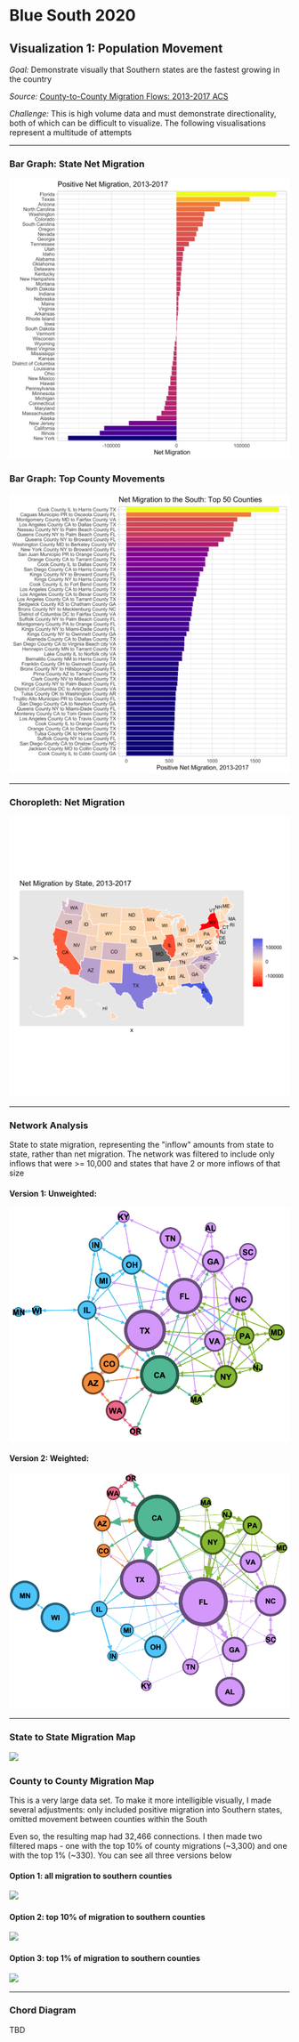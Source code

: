 # Blue South 2020

## Visualization 1: Population Movement
*Goal:* Demonstrate visually that Southern states are the fastest growing in the country

*Source:* [County-to-County Migration Flows: 2013-2017 ACS](https://www.census.gov/data/tables/2017/demo/geographic-mobility/county-to-county-migration-2013-2017.html)

*Challenge:* This is high volume data and must demonstrate directionality, both of which can be difficult to visualize. The following visualisations represent a multitude of attempts

---

### Bar Graph: State Net Migration
![](state_migration/state_to_state_bar.png)

### Bar Graph: Top County Movements
![](state_migration/southern_county_to_county_bar.png)

---

### Choropleth: Net Migration
![](state_migration/states_net_migration.png)

---

### Network Analysis 
State to state migration, representing the "inflow" amounts from state to state, rather than net migration. The network was filtered to include only inflows that were >= 10,000 and states that have 2 or more inflows of that size

#### Version 1: Unweighted:
![](state_migration/state_network_2deg_10000inflow.png)

#### Version 2: Weighted:
![](state_migration/state_network_2deg_10000inflow_weighted.png)

---

### State to State Migration Map
![](state_migration/state_to_state_migration2.png)

### County to County Migration Map

This is a very large data set. To make it more intelligible visually, I made several adjustments: only included positive migration into Southern states, omitted movement between counties within the South

Even so, the resulting map had 32,466 connections. I then made two filtered maps - one with the top 10% of county migrations (~3,300) and one with the top 1% (~330). You can see all three versions below

#### Option 1: all migration to southern counties
![](state_migration/southern_county_to_county_migration.png)

#### Option 2: top 10% of migration to southern counties
![](state_migration/southern_county_to_county_migration_top10.png)

#### Option 3: top 1% of migration to southern counties
![](state_migration/southern_county_to_county_migration_top1.png)

---

### Chord Diagram

TBD
